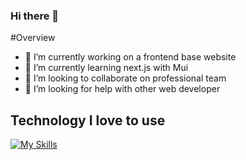 ### Hi there 👋

#Overview

- 🔭 I’m currently working on a frontend base website
- 🌱 I’m currently learning next.js with Mui
- 👯 I’m looking to collaborate on professional team
- 🤔 I’m looking for help with other web developer

## Technology I love to use
[![My Skills](https://skillicons.dev/icons?i=js,react,nodejs,mongodb,html,tailwind,firebase)](https://skillicons.dev)
